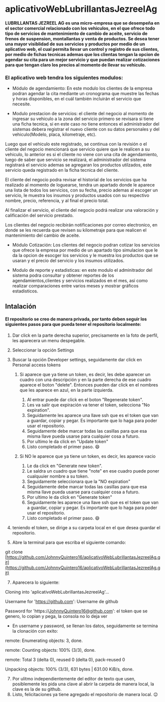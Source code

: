 # aplicativoWebLubrillantasJezreelAg
#### LUBRILLANTAS JEZREEL AG es una micro-empresa que se desempeña en el sector comercial relacionado con los vehiculos, en el que ofrece todo tipo de servicios de mantenimiento de cambio de aceite, servicio de frenos de suspension, montallantas y venta de productos. Se desea tener una mayor visiblidad de sus servicios y productos por medio de un aplicativo web, el cual permita llevar un control y registro de sus clientes, por medio de fichas tecnicas ademas que los clientas tengan la opcion de agendar su cita para un mejor servicio y que puedan realizar cotizaciones para que tengan claro los precios al momento de llevar su vehiculo. 

### El aplicativo web tendra los siguientes modulos: 

* Módulo de agendamiento: En este modulo los clientes de la empresa podran agendar la cita mediante un cronograma que muestre las fechas y horas disponibles, en el cuál también incluirán el servicio que necesite.

* Modulo prestacion de servicios: el cliente del negocio al momento de ingresar su vehiculo a la zona del servicio primero se revisara si tiene una ficha tecnica, si en este caso no tiene entonces el administrador del sistemas debera registrar el nuevo cliente con su datos personales y del vehiculo(Modelo, placa, kilometraje, etc).

Luego que el vehiculo este registrado, se continua con la revisión o el cliente del negocio mencionará que servicio quiere que le realicen a su vehiculo, lo anterior es si el cliente no viene con una cita de agendamiento, luego de saber que servicio se realizará, el administrador del sistema registrará el servicio ademas se agregaran los productos utilzados, este servicio queda registrado en la ficha tecnica del cliente.

El cliente del negocio podra revisar el historial de los servicios que ha realizado al momento de loguearse, tendra un apartado donde le aparece una lista de todos los servicios, con su fecha, precio ademas al escoger un servicio, le muestra los insumos y productos usados con su respectivo nombre, precio, referencia, y al final el precio total.

Al finalizar el servicio, el cliente del negocio podrá realizar una valoración y calificación del servicio prestado.

Los clientes del negocio recibirán notificaciones por correo electronico, en donde se les recuerda que revisen su kilometraje para que realicen el mantenimiento del cambio de aceite.

* Módulo Cotización: Los clientes del negocio podran cotizar los servicios que ofrece la empresa por medio de un apartado tipo simulacion que le da la opcion de esocger los servicios y le muestra los productos que se usaran y el precio del servicio y los insumos utilizados.

* Modulo de reporte y estadisticas: en este modulo el adminitrador del sistema podra consultar y obtener reportes de los agendamientos,clientes y servicios realizados en el mes, asi como realizar comparaciones entre varios meses y  mostrar gráficos estadisticos.

## Intalación

#### El repositorio se creo de manera  privada, por tanto deben seguir los siguientes pasos para que pueda tener el repositorio localmente:

1. Dar click en la parte derecha superior, precisamente en la foto de perfil, les aparecera un menu despegable.
2. Seleccionar la opción Settings
3. Buscar la opción Developer settings, seguidamente dar click en Personal access tokens
   1. Si aparece que ya tiene un token, es decir, les debe aparecer un cuadro con una descripción y en la parte derecha de ese cuadro aparece el boton "delete". Entonces pueden    dar click en el nombres que les aparece en azul, en la parte izquierda.
      1. Al entrar puede dar click en el boton "Regenerate token".
      2. Les va salir que expiración va tener el token, selecciona "No expiration".
      3. Seguidamente les aparece una llave ssh que es el token que van a guardar, copiar y pegar. Es importante que lo haga para poder usar el repositorio.
      4. Seguidamente debe marcar todas las casillas para que esa misma llave pueda usarse para cualquier cosa a futuro.
      5. Por ultimo le da click en "Update token"
      6. Listo completado el primer paso. :smile:

   2. Si NO le aparece que ya tiene un token, es decir, les aparece vacio
      1. Le da click en "Generate new token".
      2. Le saldra un cuadro que tiene "note" en ese cuadro puede poner cualquuier nombre a su token.
      3. Seguidamente seleccionara que la "NO expiration"
      4. Seguidamente debe marcar todas las casillas para que esa misma llave pueda usarse para cualquier cosa a futuro.
      5. Por ultimo le da click en "Generate token"
      6. Seguidamente les aparece una llave ssh que es el token que van a guardar, copiar y pegar. Es importante que lo haga para poder usar el repositorio.
      7. Listo completado el primer paso. :smile:

4. teniendo el token, se dirige a su carpeta local en el que desea guardar el repositorio.
5. Abre la terminal para que escriba el siguiente comando: 

git clone [https://github.com/JohnnyQuintero16/aplicativoWebLubrillantasJezreelAg.git](https://github.com/JohnnyQuintero16/aplicativoWebLubrillantasJezreelAg.git)

7. Aparecera lo siguiente: 

Cloning into 'aplicativoWebLubrillantasJezreelAg'...

Username for 'https://github.com': Username de github

Password for 'https://JohnnyQuintero16@github.com': el token que se genero, lo copian y pega, la consola no lo deja ver


* En username y password, se llenan los datos, seguidamente se termina la clonación con exito:

remote: Enumerating objects: 3, done.

remote: Counting objects: 100% (3/3), done.

remote: Total 3 (delta 0), reused 0 (delta 0), pack-reused 0

Unpacking objects: 100% (3/3), 631 bytes | 631.00 KiB/s, done.

7. Por ulitmo independientemente del editor de texto que usen, posiblemente les pida una clave al abrir la carpeta de manera local, la clave es la de su github.
8. Listo, felicitaciones ya tiene agregado el repositorio de manera local. :wink:
